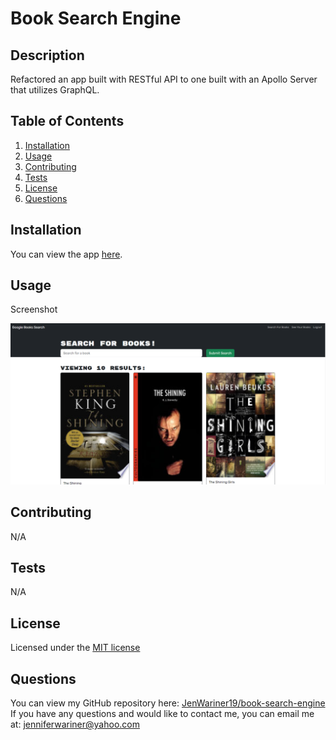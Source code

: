 # Book Search Engine


## Description 
Refactored an app built with RESTful API to one built with an Apollo Server that utilizes GraphQL.

## Table of Contents
1. [Installation](#installation)
2. [Usage](#usage)
3. [Contributing](#contributing)
4. [Tests](#tests)
5. [License](#license)
6. [Questions](#questions)

## Installation
You can view the app [here]([https://jenwariner19.github.io/react-portfolio/](https://murmuring-river-53647-5e3a0c860313.herokuapp.com/)).

## Usage
Screenshot

![alt text](./client/public/assets/screenshot.png)

## Contributing
N/A

## Tests
N/A

## License
Licensed under the [MIT license](https://opensource.org/license/mit/)

## Questions
You can view my GitHub repository here: [JenWariner19/book-search-engine](https://github.com/JenWariner19/book-search-engine)<br>
If you have any questions and would like to contact me, you can email me at: [jenniferwariner@yahoo.com](mailto:jenniferwariner@yahoo.com)
